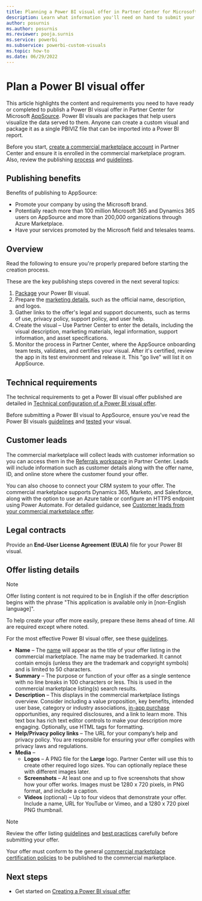 ```yaml
---
title: Planning a Power BI visual offer in Partner Center for Microsoft AppSource
description: Learn what information you'll need on hand to submit your Power BI visual offer in Partner Center.
author: posurnis
ms.author: posurnis
ms.reviewer: pooja.surnis
ms.service: powerbi
ms.subservice: powerbi-custom-visuals
ms.topic: how-to
ms.date: 06/29/2022
---
```


# Plan a Power BI visual offer

This article highlights the content and requirements you need to have ready or completed to publish a Power BI visual offer in Partner Center for Microsoft [AppSource](https://appsource.microsoft.com). Power BI visuals are packages that help users visualize the data served to them. Anyone can create a custom visual and package it as a single PBIVIZ file that can be imported into a Power BI report.

Before you start, [create a commercial marketplace account](./create-account.md) in Partner Center and ensure it is enrolled in the commercial marketplace program. Also, review the publishing [process](/office/dev/store/submit-to-appsource-via-partner-center) and [guidelines](/legal/marketplace/rating-review-policies).

## Publishing benefits

Benefits of publishing to AppSource:

- Promote your company by using the Microsoft brand.
- Potentially reach more than 100 million Microsoft 365 and Dynamics 365 users on AppSource and more than 200,000 organizations through Azure Marketplace.
- Have your services promoted by the Microsoft field and telesales teams.

## Overview

Read the following to ensure you're properly prepared before starting the creation process.

These are the key publishing steps covered in the next several topics:

1. [Package](/power-bi/developer/visuals/package-visual) your Power BI visual.
2. Prepare the [marketing details](./gtm-offer-listing-best-practices.md#online-store-offer-details), such as the official name, description, and logos.
3. Gather links to the offer's legal and support documents, such as terms of use, privacy policy, support policy, and user help.
4. Create the visual – Use Partner Center to enter the details, including the visual description, marketing materials, legal information, support information, and asset specifications.
5. Monitor the process in Partner Center, where the AppSource onboarding team tests, validates, and certifies your visual. After it's certified, review the app in its test environment and release it. This "go live" will list it on AppSource.

## Technical requirements

The technical requirements to get a Power BI visual offer published are detailed in [Technical configuration of a Power BI visual offer](power-bi-visual-technical-configuration.md).

Before submitting a Power BI visual to AppSource, ensure you've read the Power BI visuals [guidelines](/power-bi/developer/visuals/guidelines-powerbi-visuals) and [tested](/power-bi/developer/visuals/submission-testing) your visual.

## Customer leads

The commercial marketplace will collect leads with customer information so you can access them in the [Referrals workspace](https://partner.microsoft.com/dashboard/referrals/v2/leads) in Partner Center. Leads will include information such as customer details along with the offer name, ID, and online store where the customer found your offer.

You can also choose to connect your CRM system to your offer. The commercial marketplace supports Dynamics 365, Marketo, and Salesforce, along with the option to use an Azure table or configure an HTTPS endpoint using Power Automate. For detailed guidance, see [Customer leads from your commercial marketplace offer](partner-center-portal/commercial-marketplace-get-customer-leads.md).

## Legal contracts

Provide an **End-User License Agreement (EULA)** file for your Power BI visual.

## Offer listing details

> [!NOTE]
> Offer listing content is not required to be in English if the offer description begins with the phrase "This application is available only in [non-English language]".

To help create your offer more easily, prepare these items ahead of time. All are required except where noted.

For the most effective Power BI visual offer, see these [guidelines](./power-bi-visual-offer-listing.md).

- **Name** – The [name](/office/dev/store/reserve-solution-name) will appear as the title of your offer listing in the commercial marketplace. The name may be trademarked. It cannot contain emojis (unless they are the trademark and copyright symbols) and is limited to 50 characters.
- **Summary** – The purpose or function of your offer as a single sentence with no line breaks in 100 characters or less. This is used in the commercial marketplace listing(s) search results.
- **Description** – This displays in the commercial marketplace listings overview. Consider including a value proposition, key benefits, intended user base, category or industry associations, [in-app purchase](./power-bi-visual-offer-setup.md) opportunities, any required disclosures, and a link to learn more. This text box has rich text editor controls to make your description more engaging. Optionally, use HTML tags for formatting.
- **Help/Privacy policy links** – The URL for your company’s help and privacy policy. You are responsible for ensuring your offer complies with privacy laws and regulations.
- **Media** – 
    - **Logos** – A PNG file for the **Large** logo. Partner Center will use this to create other required logo sizes. You can optionally replace these with different images later.
    - **Screenshots** – At least one and up to five screenshots that show how your offer works. Images must be 1280 x 720 pixels, in PNG format, and include a caption.
    - **Videos** (optional) – Up to four videos that demonstrate your offer. Include a name, URL for YouTube or Vimeo, and a 1280 x 720 pixel PNG thumbnail.

>[!NOTE]
> Review the offer listing [guidelines](./marketplace-criteria-content-validation.md) and [best practices](./gtm-offer-listing-best-practices.md) carefully before submitting your offer.
>
> Your offer must conform to the general [commercial marketplace certification policies](/legal/marketplace/certification-policies#100-general) to be published to the commercial marketplace.

## Next steps

- Get started on [Creating a Power BI visual offer](power-bi-visual-offer-setup.md)